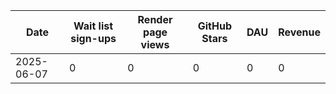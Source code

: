 
|Date|Wait list sign-ups|Render page views|GitHub Stars|DAU|Revenue|
|---|---|---|---|---|---|
|2025-06-07|0|0|0|0|0|
